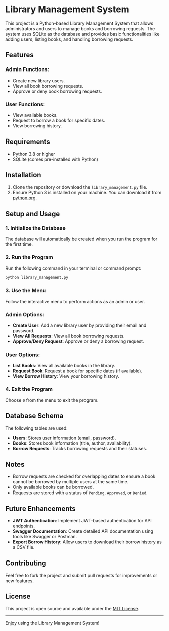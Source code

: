 
# Library Management System

This project is a Python-based Library Management System that allows administrators and users to manage books and borrowing requests. The system uses SQLite as the database and provides basic functionalities like adding users, listing books, and handling borrowing requests.

## Features

### Admin Functions:
- Create new library users.
- View all book borrowing requests.
- Approve or deny book borrowing requests.

### User Functions:
- View available books.
- Request to borrow a book for specific dates.
- View borrowing history.

## Requirements

- Python 3.8 or higher
- SQLite (comes pre-installed with Python)

## Installation

1. Clone the repository or download the `library_management.py` file.
2. Ensure Python 3 is installed on your machine. You can download it from [python.org](https://www.python.org/).

## Setup and Usage

### 1. Initialize the Database
The database will automatically be created when you run the program for the first time.

### 2. Run the Program
Run the following command in your terminal or command prompt:
```bash
python library_management.py
```

### 3. Use the Menu
Follow the interactive menu to perform actions as an admin or user.

### Admin Options:
- **Create User**: Add a new library user by providing their email and password.
- **View All Requests**: View all book borrowing requests.
- **Approve/Deny Request**: Approve or deny a borrowing request.

### User Options:
- **List Books**: View all available books in the library.
- **Request Book**: Request a book for specific dates (if available).
- **View Borrow History**: View your borrowing history.

### 4. Exit the Program
Choose `0` from the menu to exit the program.

## Database Schema

The following tables are used:
- **Users**: Stores user information (email, password).
- **Books**: Stores book information (title, author, availability).
- **Borrow Requests**: Tracks borrowing requests and their statuses.

## Notes

- Borrow requests are checked for overlapping dates to ensure a book cannot be borrowed by multiple users at the same time.
- Only available books can be borrowed.
- Requests are stored with a status of `Pending`, `Approved`, or `Denied`.

## Future Enhancements

- **JWT Authentication**: Implement JWT-based authentication for API endpoints.
- **Swagger Documentation**: Create detailed API documentation using tools like Swagger or Postman.
- **Export Borrow History**: Allow users to download their borrow history as a CSV file.

## Contributing

Feel free to fork the project and submit pull requests for improvements or new features.

## License

This project is open source and available under the [MIT License](LICENSE).

---

Enjoy using the Library Management System!
